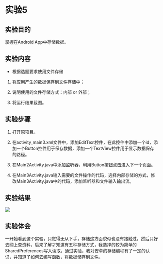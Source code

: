 # 实验5

## 实验目的

掌握在Android App中存储数据。

## 实验内容

- 根据选题要求使用文件存储

1. 将应用产生的数据保存到文件存储中；

2. 说明使用的文件存储方式：内部 or 外部；

3. 将运行结果截图。

## 实验步骤

1. 打开原项目。

2. 在activity_main3.xml文件中，添加EditText控件，在此控件中添加一个id，添加一个Button控件用于保存数据，添加一个TextView控件用于显示数据保存的路径。

3. 在Main2Activity.java中添加监听器，利用Button按钮点击进入下一个页面。

4. 在Main3Activity.java输入需要的文件操作的代码，选择内部存储的方式，修改Main3Activity.java中的代码，添加监听器和文件输入输出流。

## 实验结果

![](https://github.com/ByaoHe/android-labs-2018/blob/master/soft1614080902303/Main3Activity.PNG)

## 实验体会

一开始看到这个实验，只觉得无从下手，存储这方面貌似也没有接触过，然后只好去网上查资料，后来了解才知道有五种存储方式，我选择的较为简单的SharedPreferences写入读取，通过实验，我对安卓的存储编程有了一定的认识，并知道了如何去编写函数，将数据储存到文件。
